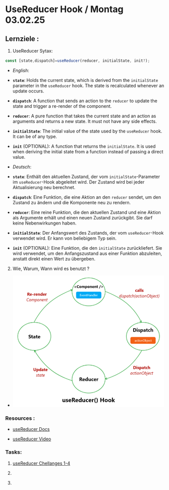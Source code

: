 # UseReducer Hook / Montag 03.02.25

## Lernziele :

1. UseReducer Sytax:

```js
const [state,dispatch]=useReducer(reducer, initialState, init?);
```

- _English_:
- **`state`**: Holds the current state, which is derived from the `initialState` parameter in the `useReducer` hook. The state is recalculated whenever an update occurs.
- **`dispatch`**: A function that sends an action to the `reducer` to update the state and trigger a re-render of the component.
- **`reducer`**: A pure function that takes the current state and an action as arguments and returns a new state. It must not have any side effects.
- **`initialState`**: The initial value of the state used by the `useReducer` hook. It can be of any type.
- **`init`** (OPTIONAL): A function that returns the `initialState`. It is used when deriving the initial state from a function instead of passing a direct value.

- _Deutsch_:
- **`state`**: Enthält den aktuellen Zustand, der vom `initialState`-Parameter im `useReducer`-Hook abgeleitet wird. Der Zustand wird bei jeder Aktualisierung neu berechnet.
- **`dispatch`**: Eine Funktion, die eine Aktion an den `reducer` sendet, um den Zustand zu ändern und die Komponente neu zu rendern.
- **`reducer`**: Eine reine Funktion, die den aktuellen Zustand und eine Aktion als Argumente erhält und einen neuen Zustand zurückgibt. Sie darf keine Nebenwirkungen haben.
- **`initialState`**: Der Anfangswert des Zustands, der vom `useReducer`-Hook verwendet wird. Er kann von beliebigem Typ sein.
- **`init`** (OPTIONAL): Eine Funktion, die den `initialState` zurückliefert. Sie wird verwendet, um den Anfangszustand aus einer Funktion abzuleiten, anstatt direkt einen Wert zu übergeben.

2. Wie, Warum, Wann wird es benutzt ?

- ![Wie useReducer funktioniert](./Assets/how-usereducer-works-in-react-768x664.png)

### Resources :

- [useReducer Docs](https://react.dev/reference/react/useReducer)

- [useReducer Video](https://www.youtube.com/watch?v=kK_Wqx3RnHk)

### Tasks:

1. [useReducer Chellanges 1-4](https://react.dev/learn/extracting-state-logic-into-a-reducer#why-are-reducers-called-this-way)

2. []()

3. []()
